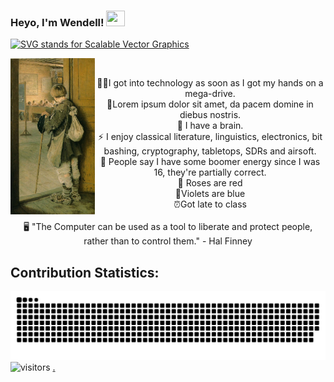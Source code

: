 
<h3 align=left> Heyo, I'm Wendell! <img height="25" width="30px" src="https://blog.joypixels.com/content/images/2019/06/waving_hand_sign_1024.gif"> 
</h3>


<a href="https://git.io/typing-svg"><img src="https://readme-typing-svg.herokuapp.com?font=Fira+Code&duration=4000&pause=500&color=DAF709&width=635&lines=Welcome+to+my+GitHub+profile!;I'm+on+the+path+to+become+a+FullStack+Developer.;One+or+two+things+about+moi:;" alt="SVG stands for Scalable Vector Graphics" /></a>

<!-- <img align="right" src=sleepingcomputer.gif title="I don't need coffee ☧" width=400px> -->
<img align="left" src=The_Classroom_Door.jpg title=" 🔍 Was searching for a clue" width=135px>
<br>
<p align="center">
👩‍💻I got into technology as soon as I got my hands on a mega-drive. <!-- then I broke it --> <br>
🔭Lorem ipsum dolor sit amet, da pacem domine in diebus nostris.<br>
🧠 I have a brain. <br>
⚡ I enjoy classical literature, linguistics, electronics, bit bashing, cryptography, tabletops, SDRs and airsoft.<br>
💬 People say I have some boomer energy since I was 16, they're partially correct.<br>
<!-- 😄 Pronouns: iframe/script/nodejs/mongodb/bitcoin<br> -->
🌹 Roses are red <br>
💙Violets are blue<br>
⏰Got late to class<br> <br>
🖥️ "The Computer can be used as a tool to liberate and protect people, rather than to control them." - Hal Finney <br>
</p>

## Contribution Statistics:
![I actually thought of this before finding it, Mkay?](contribution-snake.svg) 
![visitors](https://visitor-badge.laobi.icu/badge?page_id=HeapFree)
<a href=https://dinosaurgame.net/> . </a>

<!-- https://youtu.be/Fjp8nNKRiFs -->
<!-- Do give credits though -->

